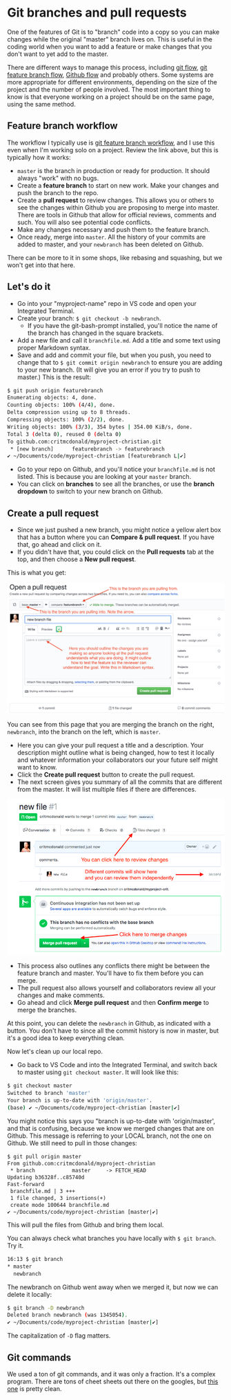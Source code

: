 # Git branches and pull requests

One of the features of Git is to "branch" code into a copy so you can make changes while the original "master" branch lives on. This is useful in the coding world when you want to add a feature or make changes that you don't want to yet add to the master.

There are different ways to manage this process, including [git flow](https://nvie.com/posts/a-successful-git-branching-model/), [git feature branch flow](https://www.atlassian.com/git/tutorials/comparing-workflows/feature-branch-workflow), [Github flow](https://guides.github.com/introduction/flow/) and probably others. Some systems are more appropriate for different environments, depending on the size of the project and the number of people involved. The most important thing to know is that everyone working on a project should be on the same page, using the same method.

## Feature branch workflow

The workflow I typically use is [git feature branch workflow](https://confluence.atlassian.com/Github/workflow-for-git-feature-branching-814201830.html), and I use this even when I'm working solo on a project. Review the link above, but this is typically how it works:

* `master` is the branch in production or ready for production. It should always "work" with no bugs.
* Create a **feature branch** to start on new work. Make your changes and push the branch to the repo.
* Create a **pull request** to review changes. This allows you or others to see the changes within Github you are proposing to merge into master. There are tools in Github that allow for official reviews, comments and such. You will also see potential code conflicts.
* Make any changes necessary and push them to the feature branch.
* Once ready, merge into `master`. All the history of your commits are added to master, and your `newbranch` has been deleted on Github.

There can be more to it in some shops, like rebasing and squashing, but we won't get into that here.

## Let's do it

* Go into your "myproject-name" repo in VS code and open your Integrated Terminal.
* Create your branch: `$ git checkout -b newbranch`.
  * If you have the git-bash-prompt installed, you'll notice the name of the branch has changed in the square brackets.
* Add a new file and call it `branchfile.md`. Add a title and some text using proper Markdown syntax.
* Save and add and commit your file, but when you push, you need to change that to `$ git commit origin newbranch` to ensure you are adding to your new branch. (It will give you an error if you try to push to master.) This is the result:

```bash
$ git push origin featurebranch
Enumerating objects: 4, done.
Counting objects: 100% (4/4), done.
Delta compression using up to 8 threads.
Compressing objects: 100% (2/2), done.
Writing objects: 100% (3/3), 354 bytes | 354.00 KiB/s, done.
Total 3 (delta 0), reused 0 (delta 0)
To github.com:critmcdonald/myproject-christian.git
 * [new branch]      featurebranch -> featurebranch
✔ ~/Documents/code/myproject-christian [featurebranch L|✔]
```

* Go to your repo on Github, and you'll notice your `branchfile.md` is not listed. This is because you are looking at your `master` branch.
* You can click on **branches** to see all the branches, or use the **branch dropdown** to switch to your new branch on Github.

## Create a pull request

* Since we just pushed a new branch, you might notice a yellow alert box that has a button where you can **Compare & pull request**. If you have that, go ahead and click on it.
* If you didn't have that, you could click on the **Pull requests** tab at the top, and then choose a **New pull request**.

This is what you get:

![pull reqeust](../../images/github-create-pr.png)

You can see from this page that you are merging the branch on the right, `newbranch`, into the branch on the left, which is `master`.

* Here you can give your pull request a title and a description. Your description might outline what is being changed, how to test it locally and whatever information your collaborators our your future self might want to know.
* Click the **Create pull request** button to create the pull request.
* The next screen gives you summary of all the commits that are different from the master. It will list multiple files if there are differences.

![pull reqeust](../../images/github-pull-request.png)

* This process also outlines any conflicts there might be between the feature branch and master. You'll have to fix them before you can merge.
* The pull request also allows yourself and collaborators review all your changes and make comments.
* Go ahead and click **Merge pull request** and then **Confirm merge** to merge the branches.

At this point, you can delete the `newbranch` in Github, as indicated with a button. You don't have to since all the commit history is now in master, but it's a good idea to keep everything clean.

Now let's clean up our local repo.

* Go back to VS Code and into the Integrated Terminal, and switch back to master using `git checkout master`. It will look like this:

```bash
$ git checkout master
Switched to branch 'master'
Your branch is up-to-date with 'origin/master'.
(base) ✔ ~/Documents/code/myproject-christian [master|✔]
```

You might notice this says you "branch is up-to-date with 'origin/master', and that is confusing, because we know we merged changes that are on Github. This message is referring to your LOCAL branch, not the one on Github. We still need to pull in those changes:

```
$ git pull origin master
From github.com:critmcdonald/myproject-christian
 * branch            master     -> FETCH_HEAD
Updating b36328f..c85740d
Fast-forward
 branchfile.md | 3 +++
 1 file changed, 3 insertions(+)
 create mode 100644 branchfile.md
✔ ~/Documents/code/myproject-christian [master|✔]
```

This will pull the files from Github and bring them local.

You can always check what branches you have locally with `$ git branch`. Try it.

``` bash
16:13 $ git branch
* master
  newbranch
```

The newbranch on Github went away when we merged it, but now we can delete it locally:

``` bash
$ git branch -D newbranch
Deleted branch newbranch (was 1345054).
✔ ~/Documents/code/myproject-christian [master|✔] 

```

The capitalization of `-D` flag matters.

## Git commands

We used a ton of git commands, and it was only a fraction. It's a complex program. There are tons of cheet sheets out there on the googles, but [this one](https://www.git-tower.com/blog/git-cheat-sheet) is pretty clean.
